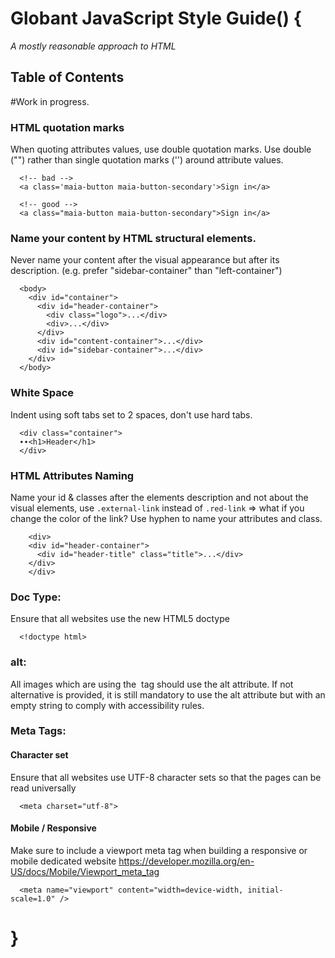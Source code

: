 # Globant JavaScript Style Guide() {

*A mostly reasonable approach to HTML*


## <a name='TOC'>Table of Contents</a>

#Work in progress.

### HTML quotation marks
When quoting attributes values, use double quotation marks. Use double ("") rather than single quotation marks ('') around attribute values.


```
  <!-- bad -->
  <a class='maia-button maia-button-secondary'>Sign in</a>

  <!-- good -->
  <a class="maia-button maia-button-secondary">Sign in</a>
```

### Name your content by HTML structural elements.
Never name your content after the visual appearance but after its description. (e.g. prefer "sidebar-container" than "left-container")

```
  <body>
    <div id="container">
      <div id="header-container">
        <div class="logo">...</div>
        <div>...</div>
      </div>
      <div id="content-container">...</div>
      <div id="sidebar-container">...</div>
    </div>
  </body>
```

### White Space
Indent using soft tabs set to 2 spaces, don't use hard tabs.

```
  <div class="container">
  ∙∙<h1>Header</h1>
  </div>
```


### HTML Attributes Naming
Name your id & classes after the elements description and not about the visual elements, use `.external-link` instead of `.red-link` => what if you change the color of the link?
Use hyphen to name your attributes and class.

```
	<div>
    <div id="header-container">
      <div id="header-title" class="title">...</div>
    </div>
	</div>
```

### Doc Type:
Ensure that all websites use the new HTML5 doctype

```
  <!doctype html>
```

### alt:
All images which are using the <img> tag should use the alt attribute. If not alternative is provided, it is still mandatory to use the alt attribute but with an empty string to comply with accessibility rules.

### Meta Tags:
#### Character set
Ensure that all websites use UTF-8 character sets so that the pages can be read universally

```
  <meta charset="utf-8">
```
#### Mobile / Responsive
Make sure to include a viewport meta tag when building a responsive or mobile dedicated website
<https://developer.mozilla.org/en-US/docs/Mobile/Viewport_meta_tag>

```
  <meta name="viewport" content="width=device-width, initial-scale=1.0" />
```

}
=
